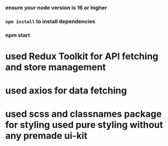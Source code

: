 ### ensure your node version is 16 or higher

### `npm install` to install dependencies

### npm start

# used Redux Toolkit for API fetching and store management

# used axios for data fetching

# used scss and classnames package for styling used pure styling without any premade ui-kit

